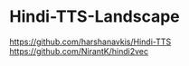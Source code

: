 # Hindi-TTS-Landscape

https://github.com/harshanavkis/Hindi-TTS
https://github.com/NirantK/hindi2vec
